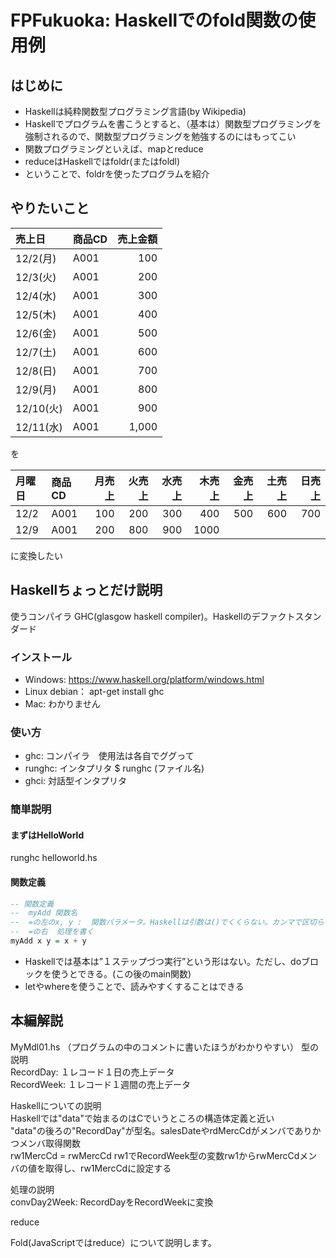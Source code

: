 # FPFukuoka: Haskellでのfold関数の使用例

## はじめに
- Haskellは純粋関数型プログラミング言語(by Wikipedia)
- Haskellでプログラムを書こうとすると、（基本は）関数型プログラミングを強制されるので、関数型プログラミングを勉強するのにはもってこい
- 関数プログラミングといえば、mapとreduce
- reduceはHaskellではfoldr(またはfoldl)
- ということで、foldrを使ったプログラムを紹介

## やりたいこと
|売上日|商品CD|売上金額|
|:----|:-----|------:|
|12/2(月)|A001|100|
|12/3(火)|A001|200|
|12/4(水)|A001|300|
|12/5(木)|A001|400|
|12/6(金)|A001|500|
|12/7(土)|A001|600|
|12/8(日)|A001|700|
|12/9(月)|A001|800|
|12/10(火)|A001|900|
|12/11(水)|A001|1,000|

を

|月曜日|商品CD|月売上|火売上|水売上|木売上|金売上|土売上|日売上|
|:----|:-----|-----:|----:|----:|----:|----:|-----:|----:|
|12/2|A001|100|200|300|400|500|600|700|
|12/9|A001|200|800|900|1000|||

に変換したい

## Haskellちょっとだけ説明
使うコンパイラ GHC(glasgow haskell compiler)。Haskellのデファクトスタンダード

### インストール
- Windows: https://www.haskell.org/platform/windows.html
- Linux debian： apt-get install ghc
- Mac: わかりません

### 使い方
- ghc: コンパイラ　使用法は各自でググって
- runghc: インタプリタ $ runghc (ファイル名)
- ghci: 対話型インタプリタ

### 簡単説明

#### まずはHelloWorld
runghc helloworld.hs

#### 関数定義
```Haskell
-- 関数定義
--  myAdd 関数名
--  =の左のx, y :  関数パラメータ。Haskellは引数は()でくくらない。カンマで区切らず、空白区切り
--  =の右  処理を書く
myAdd x y = x + y
```
- Haskellでは基本は”１ステップづつ実行”という形はない。ただし、doブロックを使うとできる。(この後のmain関数)
- letやwhereを使うことで、読みやすくすることはできる

## 本編解説
 MyMdl01.hs
（プログラムの中のコメントに書いたほうがわかりやすい）
型の説明<br>
RecordDay: １レコード１日の売上データ<br>
RecordWeek: １レコード１週間の売上データ<br>

Haskellについての説明<br>
Haskellでは"data"で始まるのはCでいうところの構造体定義と近い<br>
"data"の後ろの"RecordDay"が型名。salesDateやrdMercCdがメンバでありかつメンバ取得関数<br>
rw1MercCd = rwMercCd rw1でRecordWeek型の変数rw1からrwMercCdメンバの値を取得し、rw1MercCdに設定する<br>


処理の説明<br>
convDay2Week: RecordDayをRecordWeekに変換



reduce

Fold(JavaScriptではreduce）について説明します。

